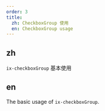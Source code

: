 ```yaml
---
order: 3
title:
  zh: CheckboxGroup 使用
  en: CheckboxGroup usage
---
```


## zh

`ix-checkboxGroup` 基本使用

## en

The basic usage of `ix-checkboxGroup`.
